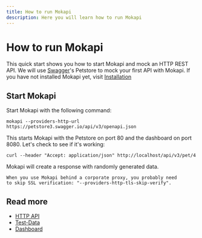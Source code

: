 ```yaml
---
title: How to run Mokapi
description: Here you will learn how to run Mokapi
---
```

# How to run Mokapi

This quick start shows you how to start Mokapi and mock an HTTP REST API. We will use [Swagger](https://swagger.io/)'s 
Petstore to mock your first API with Mokapi. If you have not installed Mokapi yet, visit [Installation](/docs/guides/get-started/installation.md)

## Start Mokapi
Start Mokapi with the following command:

```  
mokapi --providers-http-url https://petstore3.swagger.io/api/v3/openapi.json
```

This starts Mokapi with the Petstore on port 80 and the dashboard on port 8080.
Let's check to see if it's working:

```
curl --header "Accept: application/json" http://localhost/api/v3/pet/4
```

Mokapi will create a response with randomly generated data.

``` box=tip
When you use Mokapi behind a corporate proxy, you probably need 
to skip SSL verification: "--providers-http-tls-skip-verify".
```

## Read more

- [HTTP API](/docs/guides/http/overview.md)
- [Test-Data](/docs/guides/get-started/test-data.md)
- [Dashboard](/docs/guides/get-started/dashboard.md)

